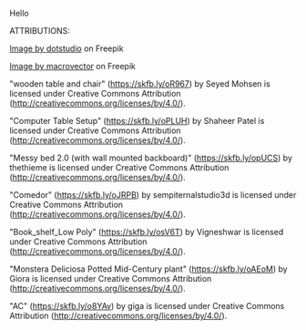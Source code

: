 Hello








ATTRIBUTIONS:

<a href="https://www.freepik.com/free-vector/wooden-blocks-texture_851177.htm#query=floor%20texture&position=2&from_view=keyword&track=ais&uuid=5c4a3727-2cb0-4d6c-b679-ff59380dc90b#position=2&query=floor%20texture">Image by dotstudio</a> on Freepik

<a href="https://www.freepik.com/free-vector/wooden-horizontal-planks-background_9398307.htm#query=floor%20texture&position=16&from_view=keyword&track=ais&uuid=5c4a3727-2cb0-4d6c-b679-ff59380dc90b">Image by macrovector</a> on Freepik

"wooden table and chair" (https://skfb.ly/oR967) by Seyed Mohsen is licensed under Creative Commons Attribution (http://creativecommons.org/licenses/by/4.0/).

"Computer Table Setup" (https://skfb.ly/oPLUH) by Shaheer Patel is licensed under Creative Commons Attribution (http://creativecommons.org/licenses/by/4.0/).

"Messy bed 2.0 (with wall mounted backboard)" (https://skfb.ly/opUCS) by thethieme is licensed under Creative Commons Attribution (http://creativecommons.org/licenses/by/4.0/).

"Comedor" (https://skfb.ly/oJRPB) by sempiternalstudio3d is licensed under Creative Commons Attribution (http://creativecommons.org/licenses/by/4.0/).

"Book_shelf_Low Poly" (https://skfb.ly/osV6T) by Vigneshwar is licensed under Creative Commons Attribution (http://creativecommons.org/licenses/by/4.0/).

"Monstera Deliciosa Potted Mid-Century plant" (https://skfb.ly/oAEoM) by Giora is licensed under Creative Commons Attribution (http://creativecommons.org/licenses/by/4.0/).

"AC" (https://skfb.ly/o8YAv) by giga is licensed under Creative Commons Attribution (http://creativecommons.org/licenses/by/4.0/).
